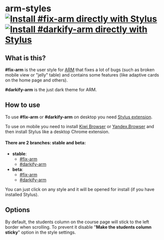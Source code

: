 # arm-styles [![Install #fix-arm directly with Stylus](https://img.shields.io/badge/Install-%23fix--arm-darkgreen.svg)](https://raw.githubusercontent.com/xapdkop/arm-styles/stable/fix-arm.user.css) [![Install #darkify-arm directly with Stylus](https://img.shields.io/badge/Install-%23darkify--arm-black.svg)](https://raw.githubusercontent.com/xapdkop/arm-styles/stable/darkify-arm.user.css)

## What is this?

**#fix-arm** is the user style for [ARM](http://arm.iipo.tu-bryansk.ru) that fixes a lot of bugs (such as broken mobile view or "jelly" table) and contains some features (like adaptive cards on the home page and others).

**#darkify-arm** is the just dark theme for ARM.

## How to use

To use **#fix-arm** or **#darkify-arm** on desktop you need [Stylus extension](https://github.com/openstyles/stylus#releases).

To use on mobile you need to install [Kiwi Browser](https://play.google.com/store/apps/details?id=com.kiwibrowser.browser) or [Yandex.Browser](https://play.google.com/store/apps/details?id=com.yandex.browser) and then install Stylus like a desktop Chrome extension.

#### There are 2 branches: stable and beta:
- **stable**: 
    - [#fix-arm](https://raw.githubusercontent.com/xapdkop/arm-styles/stable/fix-arm.user.css)
    - [#darkify-arm](https://raw.githubusercontent.com/xapdkop/arm-styles/stable/darkify-arm.user.css)
- **beta**: 
    - [#fix-arm](https://raw.githubusercontent.com/xapdkop/arm-styles/beta/fix-arm.user.css)
    - [#darkify-arm](https://raw.githubusercontent.com/xapdkop/arm-styles/beta/darkify-arm.user.css)

You can just click on any style and it will be opened for install (if you have installed Stylus).

## Options

By default, the students column on the course page will stick to the left border when scrolling. To prevent it disable "**Make the students column sticky**" option in the style settings.